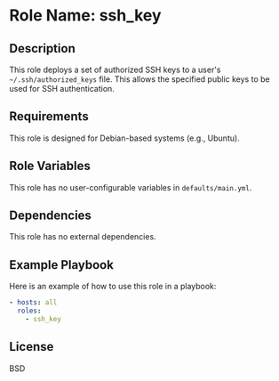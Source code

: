 # Role Name: ssh_key

## Description

This role deploys a set of authorized SSH keys to a user's `~/.ssh/authorized_keys` file. This allows the specified public keys to be used for SSH authentication.

## Requirements

This role is designed for Debian-based systems (e.g., Ubuntu).

## Role Variables

This role has no user-configurable variables in `defaults/main.yml`.

## Dependencies

This role has no external dependencies.

## Example Playbook

Here is an example of how to use this role in a playbook:

```yaml
- hosts: all
  roles:
    - ssh_key
```

## License

BSD
